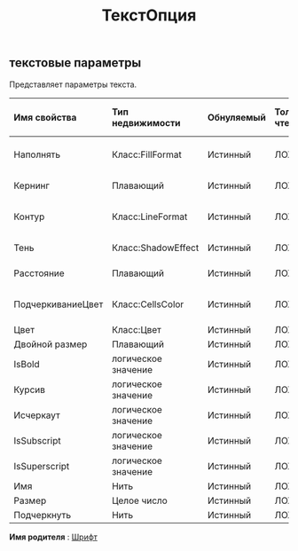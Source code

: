 ﻿---
title: ТекстОпция
second_title: Aspose.Cells Cloud Documen
type: docs
url: /ru/specification/model/textoptions/
description: "Aspose.Cells Спецификация облачной модели: TextOptions. Легко обрабатывайте Excel и другие документы электронных таблиц с помощью таких функций, как открытие, создание, редактирование, разделение, слияние, сравнение и преобразование."
kwords: Excel, Office, электронная таблица, Cloud REST API, TextOptions
weight: 50
---
## **текстовые параметры**

 Представляет параметры текста.

| Имя свойства| Тип недвижимости| Обнуляемый| Только чтение| Значение по умолчанию| Описание|
|:- |:- |:- |:- |:- |:- |
| Наполнять| Класс:FillFormat| Истинный| ЛОЖЬ|| Представляет формат заполнения.|
| Кернинг| Плавающий| Истинный| ЛОЖЬ|| Представляет кернинг.|
| Контур| Класс:LineFormat| Истинный| ЛОЖЬ|| Представляет формат структуры.|
| Тень| Класс:ShadowEffect| Истинный| ЛОЖЬ|| Представляет эффект тени.|
| Расстояние| Плавающий| Истинный| ЛОЖЬ|| Представляет интервал.|
| ПодчеркиваниеЦвет| Класс:CellsColor| Истинный| ЛОЖЬ|| Представляет цвет нижней линии.|
| Цвет| Класс:Цвет| Истинный| ЛОЖЬ|||
| Двойной размер| Плавающий| Истинный| ЛОЖЬ|||
| IsBold| логическое значение| Истинный| ЛОЖЬ|||
| Курсив| логическое значение| Истинный| ЛОЖЬ|||
| Исчеркаут| логическое значение| Истинный| ЛОЖЬ|||
| IsSubscript| логическое значение| Истинный| ЛОЖЬ|||
| IsSuperscript| логическое значение| Истинный| ЛОЖЬ|||
| Имя| Нить| Истинный| ЛОЖЬ|||
| Размер| Целое число| Истинный| ЛОЖЬ|||
| Подчеркнуть| Нить| Истинный| ЛОЖЬ|||

**Имя родителя** : [Шрифт](/specification/model/font)

